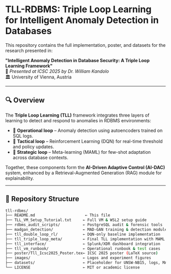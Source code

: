 # TLL-RDBMS: Triple Loop Learning for Intelligent Anomaly Detection in Databases

This repository contains the full implementation, poster, and datasets for the research presented in:

**"Intelligent Anomaly Detection in Database Security: A Triple Loop Learning Framework"**  
📍 *Presented at ICSC 2025 by Dr. William Kandolo*  
🏛 University of Vienna, Austria

---

## 🔍 Overview

The **Triple Loop Learning (TLL)** framework integrates three layers of learning to detect and respond to anomalies in RDBMS environments:

- 🔁 **Operational loop** – Anomaly detection using autoencoders trained on SQL logs.
- 🧠 **Tactical loop** – Reinforcement Learning (DQN) for real-time threshold and policy updates.
- 🎯 **Strategic loop** – Meta-learning (MAML) for few-shot adaptation across database contexts.

Together, these components form the **AI-Driven Adaptive Control (AI-DAC)** system, enhanced by a Retrieval-Augmented Generation (RAG) module for explainability.

---

## 📁 Repository Structure

```bash
tll-rdbms/
├── README.md                      ← This file
├── TLL_VM_Setup_Tutorial.txt     ← Full VM & WSL2 setup guide
├── rdbms_audit_scripts/          ← PostgreSQL audit & forensic tools
├── madgan_detection/             ← MAD-GAN training & detection module
├── tll_double_loop_rl/           ← DQN-only baseline implementation
├── tll_triple_loop_meta/         ← Final TLL implementation with MAML
├── tll_interface/                ← Splunk/XDR dashboard integration
├── tll_vm_runbook/               ← Operational runbook & test cases
├── poster/Tll_Icsc2025_Poster.tex← ICSC 2025 poster (LaTeX source)
├── images/                       ← Logos and experiment figures
├── datasets/                     ← Placeholder for UNSW-NB15, logs, MAD-GAN outputs
└── LICENSE                       ← MIT or academic license
